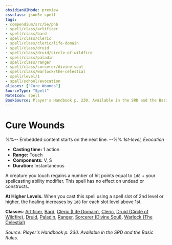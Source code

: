 ```yaml
---
obsidianUIMode: preview
cssclass: json5e-spell
tags:
- compendium/src/5e/phb
- spell/class/artificer
- spell/class/bard
- spell/class/cleric
- spell/class/cleric/life-domain
- spell/class/druid
- spell/class/druid/circle-of-wildfire
- spell/class/paladin
- spell/class/ranger
- spell/class/sorcerer/divine-soul
- spell/class/warlock/the-celestial
- spell/level/1
- spell/school/evocation
aliases: ["Cure Wounds"]
SourceType: "Spell"
NoteIcon: spell
BookSource: Player's Handbook p. 230. Available in the SRD and the Basic Rules.
---
```

# Cure Wounds
%%-- Embedded content starts on the next line. --%%
*1st-level, Evocation*  

- **Casting time:** 1 action
- **Range:** Touch
- **Components:** V, S
- **Duration:** Instantaneous

A creature you touch regains a number of hit points equal to `1d8` + your spellcasting ability modifier. This spell has no effect on undead or constructs.

**At Higher Levels.** When you cast this spell using a spell slot of 2nd level or higher, the healing increases by `1d8` for each slot level above 1st.

**Classes**: [Artificer](/2-Mechanics/CLI/classes/artificer-tce.md), [Bard](/2-Mechanics/CLI/classes/bard.md), [Cleric (Life Domain)](/2-Mechanics/CLI/classes/cleric-life-domain.md), [Cleric](/2-Mechanics/CLI/classes/cleric.md), [Druid (Circle of Wildfire)](/2-Mechanics/CLI/classes/druid-circle-of-wildfire-tce.md), [Druid](/2-Mechanics/CLI/classes/druid.md), [Paladin](/2-Mechanics/CLI/classes/paladin.md), [Ranger](/2-Mechanics/CLI/classes/ranger.md), [Sorcerer (Divine Soul)](/2-Mechanics/CLI/classes/sorcerer-divine-soul-xge.md), [Warlock (The Celestial)](/2-Mechanics/CLI/classes/warlock-the-celestial-xge.md)

*Source: Player's Handbook p. 230. Available in the SRD and the Basic Rules.*